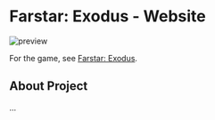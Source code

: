 # Farstar: Exodus - Website  
  
![preview](fs_preview.gif)  
  
For the game, see [Farstar: Exodus](https://github.com/Dark-Gran/Farstar-Exodus).  
  
  
## About Project  
  
...  
  
